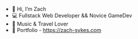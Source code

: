 -  👋 Hi, I’m Zach
-  💻 Fullstack Web Developer && Novice GameDev
-  🎸 Music & Travel Lover 
-  💼 Portfolio - https://zach-sykes.com

<!---
Calathea-Z/Calathea-Z is a ✨ special ✨ repository because its `README.md` (this file) appears on your GitHub profile.
You can click the Preview link to take a look at your changes.
--->
